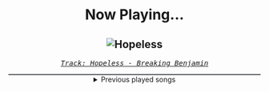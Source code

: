 <div align="center"> 
<h1>Now Playing...</h1>

![Hopeless](https://i.scdn.co/image/ab67616d00001e0208cdafd988bd04d9b14159d3)
--
_<samp><a href="https://open.spotify.com/track/2c2UTSuyPbEmxWyTOMwjON">Track: Hopeless - Breaking Benjamin</a></samp>_

<div style="border: 1px #4B5054 solid"></div>
<details>
  <summary>
    Previous played songs
  </summary>
  <table>
    <thead>
      <tr>
        <th>
          Artist
        </th>
        <th>
          Song
        </th>
        <th>
          Link
        </th>
      </tr>
    </thead>
    <tbody>
      <tr><td>Breaking Benjamin</td><td>Hopeless</td><td><a href="https://open.spotify.com/track/2c2UTSuyPbEmxWyTOMwjON">https://open.spotify.com/track/2c2UTSuyPbEmxWyTOMwjON</a></td></tr><tr><td>Breaking Benjamin</td><td>Breaking the Silence</td><td><a href="https://open.spotify.com/track/6AGQ7pKkcnc6RVjtARt1ph">https://open.spotify.com/track/6AGQ7pKkcnc6RVjtARt1ph</a></td></tr><tr><td>Breaking Benjamin</td><td>Breath</td><td><a href="https://open.spotify.com/track/4JXfNOePhdgMOI7KZ1L25U">https://open.spotify.com/track/4JXfNOePhdgMOI7KZ1L25U</a></td></tr><tr><td>Breaking Benjamin</td><td>Hopeless</td><td><a href="https://open.spotify.com/track/2c2UTSuyPbEmxWyTOMwjON">https://open.spotify.com/track/2c2UTSuyPbEmxWyTOMwjON</a></td></tr><tr><td>Alice In Chains</td><td>Would? (2022 Remaster)</td><td><a href="https://open.spotify.com/track/5sFDReWLrZHLFZFjHsjUTS">https://open.spotify.com/track/5sFDReWLrZHLFZFjHsjUTS</a></td></tr><tr><td>Breaking Benjamin</td><td>Breaking the Silence</td><td><a href="https://open.spotify.com/track/6AGQ7pKkcnc6RVjtARt1ph">https://open.spotify.com/track/6AGQ7pKkcnc6RVjtARt1ph</a></td></tr><tr><td>No name faces</td><td>Wonderland</td><td><a href="https://open.spotify.com/track/32xzobEEYV8nphwopudnTY">https://open.spotify.com/track/32xzobEEYV8nphwopudnTY</a></td></tr><tr><td>Volumes</td><td>holywater</td><td><a href="https://open.spotify.com/track/1C8xKYntDnAzvzwcSLnU7W">https://open.spotify.com/track/1C8xKYntDnAzvzwcSLnU7W</a></td></tr><tr><td>Vildhjarta</td><td>penny royal poison</td><td><a href="https://open.spotify.com/track/3JkngcpInYH1pC37MubshJ">https://open.spotify.com/track/3JkngcpInYH1pC37MubshJ</a></td></tr><tr><td>Soen</td><td>Memorial</td><td><a href="https://open.spotify.com/track/4M2fSEcYoPxaOgL5v77ZpP">https://open.spotify.com/track/4M2fSEcYoPxaOgL5v77ZpP</a></td></tr><tr><td>Auras</td><td>The Demoness</td><td><a href="https://open.spotify.com/track/55PD5k3PXs378SZaydTsg9">https://open.spotify.com/track/55PD5k3PXs378SZaydTsg9</a></td></tr><tr><td>Chaosbay</td><td>ARE YOU AFRAID?</td><td><a href="https://open.spotify.com/track/0fwXQnRGqcE8aCravPClDo">https://open.spotify.com/track/0fwXQnRGqcE8aCravPClDo</a></td></tr><tr><td>Ghost Iris</td><td>The Rat & The Snake</td><td><a href="https://open.spotify.com/track/6I1HQ1fAggIDm17CXJo6aq">https://open.spotify.com/track/6I1HQ1fAggIDm17CXJo6aq</a></td></tr><tr><td>Johari</td><td>Blood, Sweat, & Beers</td><td><a href="https://open.spotify.com/track/1rO5KJFbnSU2CiIKASBQ4e">https://open.spotify.com/track/1rO5KJFbnSU2CiIKASBQ4e</a></td></tr><tr><td>Within The Ruins</td><td>Devil In Me</td><td><a href="https://open.spotify.com/track/7GXeVinQU94kuwF5QY2Tdg">https://open.spotify.com/track/7GXeVinQU94kuwF5QY2Tdg</a></td></tr><tr><td>Theraphosa</td><td>Gluttony</td><td><a href="https://open.spotify.com/track/5Lb4V4hzjSLtht1umgFdfa">https://open.spotify.com/track/5Lb4V4hzjSLtht1umgFdfa</a></td></tr><tr><td>Walking Across Jupiter</td><td>Mute Love</td><td><a href="https://open.spotify.com/track/6uwZSC0XTaSw6wTrcJFQbs">https://open.spotify.com/track/6uwZSC0XTaSw6wTrcJFQbs</a></td></tr><tr><td>Northlane</td><td>Miasma (feat. Winston McCall)</td><td><a href="https://open.spotify.com/track/03jUMnAF30sYJ2EsPB2JtG">https://open.spotify.com/track/03jUMnAF30sYJ2EsPB2JtG</a></td></tr><tr><td>TEMIC</td><td>Through the Sands of Time</td><td><a href="https://open.spotify.com/track/4O5eORcT2dZTZ5RWJcELzJ">https://open.spotify.com/track/4O5eORcT2dZTZ5RWJcELzJ</a></td></tr><tr><td>Coat Of Arms</td><td>Shapes</td><td><a href="https://open.spotify.com/track/0twqNLMlaIECkRAK5leXQf">https://open.spotify.com/track/0twqNLMlaIECkRAK5leXQf</a></td></tr>
    </tbody>
  </table>
</details>

</div>
